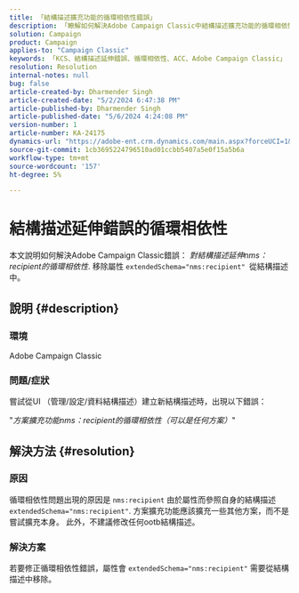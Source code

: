 ```yaml
---
title: 「結構描述擴充功能的循環相依性錯誤」
description: 「瞭解如何解決Adobe Campaign Classic中結構描述擴充功能的循環相依性錯誤。」
solution: Campaign
product: Campaign
applies-to: "Campaign Classic"
keywords: 「KCS、結構描述延伸錯誤、循環相依性、ACC、Adobe Campaign Classic」
resolution: Resolution
internal-notes: null
bug: false
article-created-by: Dharmender Singh
article-created-date: "5/2/2024 6:47:38 PM"
article-published-by: Dharmender Singh
article-published-date: "5/6/2024 4:24:08 PM"
version-number: 1
article-number: KA-24175
dynamics-url: "https://adobe-ent.crm.dynamics.com/main.aspx?forceUCI=1&pagetype=entityrecord&etn=knowledgearticle&id=5efaa16c-b408-ef11-9f8a-6045bd034c54"
source-git-commit: 1cb3695224796510ad01ccbb5407a5e0f15a5b6a
workflow-type: tm+mt
source-wordcount: '157'
ht-degree: 5%

---
```


# 結構描述延伸錯誤的循環相依性


本文說明如何解決Adobe Campaign Classic錯誤： *對結構描述延伸nms：recipient的循環相依性*. 移除屬性 `extendedSchema="nms:recipient" `從結構描述中。

## 說明 {#description}


### 環境

Adobe Campaign Classic

### 問題/症狀

嘗試從UI （管理/設定/資料結構描述）建立新結構描述時，出現以下錯誤：

&quot;*方案擴充功能nms：recipient的循環相依性（可以是任何方案）*&quot;


## 解決方法 {#resolution}


### 原因

循環相依性問題出現的原因是 `nms:recipient` 由於屬性而參照自身的結構描述 `extendedSchema="nms:recipient"`. 方案擴充功能應該擴充一些其他方案，而不是嘗試擴充本身。 此外，不建議修改任何ootb結構描述。

### 解決方案

若要修正循環相依性錯誤，屬性會 `extendedSchema="nms:recipient"` 需要從結構描述中移除。

